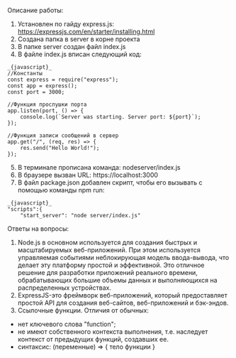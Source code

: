 Описание работы:
1) Установлен по гайду express.js: https://expressjs.com/en/starter/installing.html
2) Создана папка в server в корне проекта
3) В папке server создан файл index.js
4) В файле index.js вписан следующий код:

```
_{javascript}_ 
//Константы
const express = require("express");
const app = express();
const port = 3000;

//Функция прослушки порта
app.listen(port, () => {
    console.log(`Server was starting. Server port: ${port}`);
});

//Функция записи сообщений в сервер
app.get("/", (req, res) => {
    res.send("Hello World!");
});
```
5) В терминале прописана команда:
nodeserver/index.js
6) В браузере вызван URL: https://localhost:3000
7) В файл package.json добавлен скрипт, чтобы его вызывать с помощью команды npm run:
```
_{javascript}_ 
"scripts":{
    "start_server": "node server/index.js"
```

Ответы на вопросы:
1) Node.js в основном используется для создания быстрых и масштабируемых веб-приложений. При этом используется управляемая событиями неблокирующая модель ввода-вывода, что делает эту платформу простой и эффективной. Это отличное решение для разработки приложений реального времени, обрабатывающих большие объемы данных и выполняющихся на распределенных устройствах.
2) ExpressJS-это фреймворк веб-приложений, который предоставляет простой API для создания веб-сайтов, веб-приложений и бэк-эндов.
3) Ссылочные функции. Отличия от обычных:
- нет ключевого слова "function";
- не имеют собственного контекста выполнения, т.е. наследует контекст от предыдущих функций, создавших ее.
- синтаксис: (переменные) => { тело функции }
